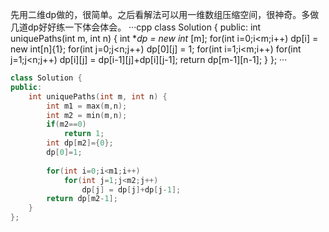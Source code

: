 先用二维dp做的，很简单。之后看解法可以用一维数组压缩空间，很神奇。多做几道dp好好练一下体会体会。
···cpp
class Solution {
public:
    int uniquePaths(int m, int n) {
        int **dp = new int* [m];
        for(int i=0;i<m;i++)
            dp[i] = new int[n]{1};
        for(int j=0;j<n;j++)
            dp[0][j] = 1;
        for(int i=1;i<m;i++)
            for(int j=1;j<n;j++)
                dp[i][j] = dp[i-1][j]+dp[i][j-1];
        return dp[m-1][n-1];
    }
};
···
```cpp
class Solution {
public:
    int uniquePaths(int m, int n) {
        int m1 = max(m,n);
        int m2 = min(m,n);
        if(m2==0)
            return 1;
        int dp[m2]={0};
        dp[0]=1;
        
        for(int i=0;i<m1;i++)
            for(int j=1;j<m2;j++)
                dp[j] = dp[j]+dp[j-1];
        return dp[m2-1];
    }
};
```
